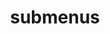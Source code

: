 ---
layout: page
title: submenus
nav: true
nav_order: 9
dropdown: true
children:
    - title: ICS23fall
      permalink: /ics23fall/
    #- title: divider
    #- title: projects
    #  permalink: /projects/
---